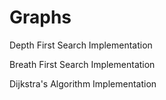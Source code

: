# Graphs

Depth First Search Implementation

Breath First Search Implementation

Dijkstra's Algorithm Implementation
